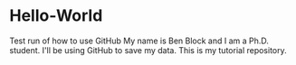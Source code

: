 # Hello-World
Test run of how to use GitHub
My name is Ben Block and I am a Ph.D. student. I'll be using GitHub to save my data. This is my tutorial repository. 
